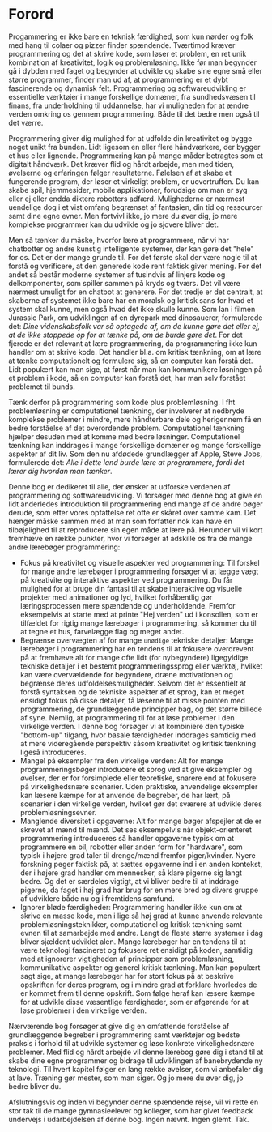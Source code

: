 # Forord
Progammering er ikke bare en teknisk færdighed, som kun nørder og folk med hang til colaer og pizzer finder spændende. Tværtimod kræver programmering og det at skrive kode, som løser et problem, en ret unik kombination af kreativitet, logik og problemløsning. Ikke før man begynder gå i dybden med faget og begynder at udvikle og skabe sine egne små eller større programmer, finder man ud af, at programmering er et dybt fascinerende og dynamisk felt. Programmering og softwareudvikling er essentielle værktøjer i mange forskellige domæner, fra sundhedsvæsen til finans, fra underholdning til uddannelse, har vi muligheden for at ændre verden omkring os gennem programmering. Både til det bedre men også til det værre.  

Programmering giver dig mulighed for at udfolde din kreativitet og bygge noget unikt fra bunden. Lidt ligesom en eller flere håndværkere, der bygger et hus eller lignende. Programmering kan på mange måder betragtes som et digitalt håndværk. Det kræver flid og hårdt arbejde, men med tiden, øvelserne og erfaringen følger resultaterne. 
Følelsen af at skabe et fungerende program, der løser et virkeligt problem, er uovertruffen. Du kan skabe spil, hjemmesider, mobile applikationer, forudsige om man er syg eller ej eller endda diktere robotters adfærd. Mulighederne er nærmest uendelige dog i et vist omfang begrænset af fantasien, din tid og ressourcer samt dine egne evner. Men fortvivl ikke, jo mere du øver dig, jo mere komplekse programmer kan du udvikle og jo sjovere bliver det.

Men så tænker du måske, hvorfor lære at programmere, når vi har chatbotter og andre kunstig intelligente systemer, der kan gøre det "hele" for os. Det er der mange grunde til. For det første skal der være nogle til at forstå og  verificere, at den generede kode rent faktisk giver mening.  For det andet så består moderne systemer af tusindvis af linjers kode og delkomponenter, som spiller sammen på kryds og tværs. Det vil være nærmest umuligt for en chatbot at generere. For det tredje er det centralt, at skaberne af systemet ikke bare har en moralsk og kritisk sans for hvad et system skal kunne, men også hvad det ikke skulle kunne. Som Ian i filmen Jurassic Park, om udviklingen af en dyrepark med dinosauerer, formulerede det:  _Dine videnskabsfolk var så optagede af, om de kunne gøre det eller ej, at de ikke stoppede op for at tænke på, om de burde gøre det_.
For det fjerede er det relevant at lære programmering, da programmering ikke kun handler om at skrive kode. Det handler bl.a. om kritisk tænkning, om at lære at tænke computationelt og formulere sig, så en computer kan forstå det. Lidt populært kan man sige, at først når man kan kommunikere løsningen på et problem i kode, så en computer kan forstå det, har man selv forstået problemet til bunds. 

Tænk derfor på programmering som kode plus problemløsning. I fht problemløsning er computationel tænkning, der involverer at nedbryde komplekse problemer i mindre, mere håndterbare dele og herigennem få en bedre forståelse af det overordende problem. Computationel tænkning hjælper desuden med at komme med bedre løsninger. Computationel tænkning kan inddrages i mange forskellige domæner og mange forskellige aspekter af dit liv. Som den nu afdødede grundlægger af Apple, Steve Jobs, formulerede det: _Alle i dette land burde lære at programmere, fordi det lærer dig hvordan man tænker_. 

Denne bog er dedikeret til alle, der ønsker at udforske verdenen af programmering og softwareudvikling. Vi forsøger med denne bog at give en lidt anderledes introduktion til programmering end mange af de andre bøger derude, som efter vores opfattelse ret ofte er skåret over samme kam. Det hænger måske sammen med at man som forfatter nok kan have en tilbøjelighed til at reproducere sin egen måde at lære på. 
Herunder vil vi kort fremhæve en række punkter, hvor vi forsøger at adskille os fra de mange andre lærebøger programmering:

- Fokus på kreativitet og visuelle aspekter ved programmering: Til forskel for mange andre lærebøger i programmering forsøger vi at lægge vægt på kreativite og interaktive aspekter ved programmering.  Du får mulighed for at bruge din fantasi til at skabe interaktive og visuelle projekter med animationer og lyd, hvilket forhåbentlig gør læringsprocessen mere spændende og underholdende.  Fremfor eksempelvis at starte med at printe "Hej verden" ud i konsollen, som er tilfældet for rigtig mange lærebøger i programmering, så kommer du til at tegne et hus, farvelægge flag og meget andet.
- Begrænse overvægten af for mange `unødige` tekniske detaljer: Mange lærebøger i programmering har en tendens til at fokusere overdrevent på at fremhæve alt for mange ofte lidt (for nybegyndere) ligegyldige tekniske detaljer i et bestemt programmeringssprog eller værktøj, hvilket kan være overvældende for begyndere, dræne motivationen og begrænse deres udfoldelsesmuligheder. Selvom det er essentielt at forstå syntaksen og de tekniske aspekter af et sprog, kan et meget ensidigt fokus på disse detaljer, få læserne til at misse pointen med programmering, de grundlæggende principper bag, og det større billede af syne. Nemlig, at programmering til for at løse problemer i den virkelige verden. I denne bog forsøger vi at kombiniere den typiske "bottom-up" tilgang, hvor basale færdigheder inddrages samtidig med at mere videregående perspektiv såsom kreativitet og kritisk tænkning ligeså introduceres. 
- Mangel på eksempler fra den virkelige verden: Alt for mange programmeringsbøger introducere et sprog ved at give eksempler og øvelser, der er for forsimplede eller teoretiske, snarere end at fokusere på virkelighedsnære scenarier. Uden praktiske, anvendelige eksempler kan læsere kæmpe for at anvende de begreber, de har lært, på scenarier i den virkelige verden, hvilket gør det sværere at udvikle deres problemløsningsevner. 
- Manglende diversitet i opgaverne: Alt for mange bøger afspejler at de er skrevet af mænd til mænd. Det ses eksempelvis når objekt-orienteret programmering introduceres så handler opgaverne typisk om at programmere en bil, robotter eller anden form for "hardware", som typisk i højere grad taler til drenge/mænd fremfor piger/kvinder. Nyere forskning peger faktisk på, at sættes opgaverne ind i en anden kontekst, der i højere grad handler om mennesker, så klare pigerne sig langt bedre. Og det er særdeles vigtigt, at vi bliver bedre til at inddrage pigerne, da faget i høj grad har brug for en mere bred og divers gruppe af udviklere både nu og i fremtidens samfund. 
- Ignorer bløde færdigheder: Programmering handler ikke kun om at skrive en masse kode, men i lige så høj grad at kunne anvende relevante problemløsningsteknikker, computationel og kritisk tænkning samt evnen til at samarbejde med andre. Langt de fleste større systemer i dag bliver sjældent udviklet alen. Mange lærebøger har en tendens til at være teknologi fascineret og fokusere ret ensidigt på koden, samtidig med at ignorerer vigtigheden af principper som problemløsning, kommunikative aspekter og generel kritisk tænkning. Man kan populært sagt sige, at mange lærebøger har for stort fokus på at beskrive opskriften for deres program, og i mindre grad at forklare hvorledes de er kommet frem til denne opskrift. Som følge heraf kan læsere kæmpe for at udvikle disse væsentlige færdigheder, som er afgørende for at løse problemer i den virkelige verden.

Nærværende bog forsøger at give dig en omfattende forståelse af grundlæggende begreber i programmering samt værktøjer og bedste praksis i forhold til at udvikle systemer og løse konkrete virkelighedsnære problemer. 
Med flid og hårdt arbejde vil denne lærebog gøre dig i stand til at skabe dine egne programmer og bidrage til udviklingen af banebrydende ny teknologi.
Til hvert kapitel følger en lang række øvelser, som vi anbefaler dig at lave. Træning gør mester, som man siger. Og jo mere du øver dig, jo bedre bliver du. 

Afslutningsvis og inden vi begynder denne spændende rejse, vil vi rette en stor tak til de mange gymnasieelever og kolleger, som har givet feedback undervejs i udarbejdelsen af denne bog. Ingen nævnt. Ingen glemt. Tak. 